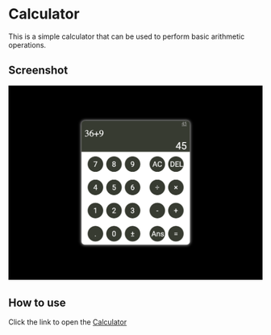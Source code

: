 # Calculator

This is a simple calculator that can be used to perform basic arithmetic operations.

## Screenshot

![Calculator](ss.png)

## How to use

Click the link to open the
[Calculator](https://mosmn.github.io/Calculator/)